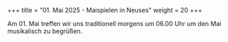 +++
title = "01. Mai 2025 - Maispielen in Neuses"
weight = 20
+++

Am 01. Mai treffen wir uns traditionell morgens um 06.00 Uhr um den Mai musikalisch zu begrüßen.

